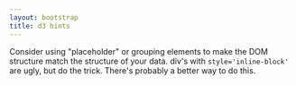 ```yaml
---
layout: bootstrap
title: d3 hints
---
```


Consider using "placeholder" or grouping elements to make the DOM
structure match the structure of your data. div's with
`style='inline-block'` are ugly, but do the trick. There's probably a
better way to do this.

